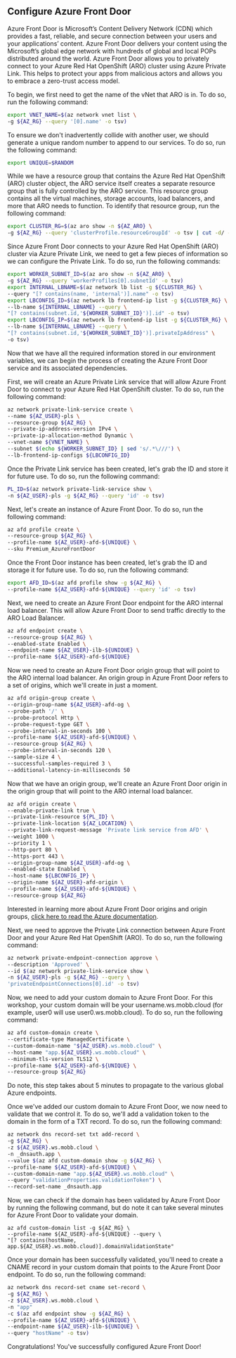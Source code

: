 ## Configure Azure Front Door

Azure Front Door is Microsoft’s Content Delivery Network (CDN) which provides a fast, reliable, and secure connection between your users and your applications’ content. Azure Front Door delivers your content using the Microsoft’s global edge network with hundreds of global and local POPs distributed around the world. Azure Front Door allows you to privately connect to your Azure Red Hat OpenShift (ARO) cluster using Azure Private Link. This helps to protect your apps from malicious actors and allows you to embrace a zero-trust access model.

To begin, we first need to get the name of the vNet that ARO is in. To do so, run the following command:

```bash
export VNET_NAME=$(az network vnet list \
-g ${AZ_RG} --query '[0].name' -o tsv)
```

To ensure we don't inadvertently collide with another user, we should generate a unique random number to append to our services. To do so, run the following command:

```bash
export UNIQUE=$RANDOM
```

While we have a resource group that contains the Azure Red Hat OpenShift (ARO) cluster object, the ARO service itself creates a separate resource group that is fully controlled by the ARO service. This resource group contains all the virtual machines, storage accounts, load balancers, and more that ARO needs to function. To identify that resource group, run the following command:

```bash
export CLUSTER_RG=$(az aro show -n ${AZ_ARO} \
-g ${AZ_RG} --query 'clusterProfile.resourceGroupId' -o tsv | cut -d/ -f5)
```

Since Azure Front Door connects to your Azure Red Hat OpenShift (ARO) cluster via Azure Private Link, we need to get a few pieces of information so we can configure the Private Link. To do so, run the following commands:

```bash
export WORKER_SUBNET_ID=$(az aro show -n ${AZ_ARO} \
-g ${AZ_RG} --query 'workerProfiles[0].subnetId' -o tsv)
export INTERNAL_LBNAME=$(az network lb list -g ${CLUSTER_RG} \
--query "[? contains(name, 'internal')].name" -o tsv)
export LBCONFIG_ID=$(az network lb frontend-ip list -g ${CLUSTER_RG} \
--lb-name ${INTERNAL_LBNAME} --query \
"[? contains(subnet.id,'${WORKER_SUBNET_ID}')].id" -o tsv)
export LBCONFIG_IP=$(az network lb frontend-ip list -g ${CLUSTER_RG} \
--lb-name ${INTERNAL_LBNAME} --query \
"[? contains(subnet.id,'${WORKER_SUBNET_ID}')].privateIpAddress" \
-o tsv)
```

Now that we have all the required information stored in our environment variables, we can begin the process of creating the Azure Front Door service and its associated dependencies.

First, we will create an Azure Private Link service that will allow Azure Front Door to connect to your Azure Red Hat OpenShift cluster. To do so, run the following command:

```bash
az network private-link-service create \
--name ${AZ_USER}-pls \
--resource-group ${AZ_RG} \
--private-ip-address-version IPv4 \
--private-ip-allocation-method Dynamic \
--vnet-name ${VNET_NAME} \
--subnet $(echo ${WORKER_SUBNET_ID} | sed 's/.*\///') \
--lb-frontend-ip-configs ${LBCONFIG_ID}
```

Once the Private Link service has been created, let's grab the ID and store it for future use. To do so, run the following command:

```bash
PL_ID=$(az network private-link-service show \
-n ${AZ_USER}-pls -g ${AZ_RG} --query 'id' -o tsv)
```

Next, let's create an instance of Azure Front Door. To do so, run the following command:

```bash
az afd profile create \
--resource-group ${AZ_RG} \
--profile-name ${AZ_USER}-afd-${UNIQUE} \
--sku Premium_AzureFrontDoor
```

Once the Front Door instance has been created, let's grab the ID and storage it for future use. To do so, run the following command: 

```bash
export AFD_ID=$(az afd profile show -g ${AZ_RG} \
--profile-name ${AZ_USER}-afd-${UNIQUE} --query 'id' -o tsv)
```

Next, we need to create an Azure Front Door endpoint for the ARO internal load balancer. This will allow Azure Front Door to send traffic directly to the ARO Load Balancer.

```bash
az afd endpoint create \
--resource-group ${AZ_RG} \
--enabled-state Enabled \
--endpoint-name ${AZ_USER}-ilb-${UNIQUE} \
--profile-name ${AZ_USER}-afd-${UNIQUE}
```

Now we need to create an Azure Front Door origin group that will point to the ARO internal load balancer. An origin group in Azure Front Door refers to a set of origins, which we'll create in just a moment. 

```bash
az afd origin-group create \
--origin-group-name ${AZ_USER}-afd-og \
--probe-path '/' \
--probe-protocol Http \
--probe-request-type GET \
--probe-interval-in-seconds 100 \
--profile-name ${AZ_USER}-afd-${UNIQUE} \
--resource-group ${AZ_RG} \
--probe-interval-in-seconds 120 \
--sample-size 4 \
--successful-samples-required 3 \
--additional-latency-in-milliseconds 50
```

Now that we have an origin group, we'll create an Azure Front Door origin in the origin group that will point to the ARO internal load balancer.

```bash
az afd origin create \
--enable-private-link true \
--private-link-resource ${PL_ID} \
--private-link-location ${AZ_LOCATION} \
--private-link-request-message 'Private link service from AFD' \
--weight 1000 \
--priority 1 \
--http-port 80 \
--https-port 443 \
--origin-group-name ${AZ_USER}-afd-og \
--enabled-state Enabled \
--host-name ${LBCONFIG_IP} \
--origin-name ${AZ_USER}-afd-origin \
--profile-name ${AZ_USER}-afd-${UNIQUE} \
--resource-group ${AZ_RG}
```

Interested in learning more about Azure Front Door origins and origin groups, [click here to read the Azure documentation](https://learn.microsoft.com/en-us/azure/frontdoor/origin?pivots=front-door-standard-premium). 

Next, we need to approve the Private Link connection between Azure Front Door and your Azure Red Hat OpenShift (ARO). To do so, run the following command:

```bash
az network private-endpoint-connection approve \
--description 'Approved' \
--id $(az network private-link-service show \
-n ${AZ_USER}-pls -g ${AZ_RG} --query \
'privateEndpointConnections[0].id' -o tsv)
```

Now, we need to add your custom domain to Azure Front Door. For this workshop, your custom domain will be your username.ws.mobb.cloud (for example, user0 will use user0.ws.mobb.cloud). To do so, run the following command:

```bash
az afd custom-domain create \
--certificate-type ManagedCertificate \
--custom-domain-name "${AZ_USER}.ws.mobb.cloud" \
--host-name "app.${AZ_USER}.ws.mobb.cloud" \
--minimum-tls-version TLS12 \
--profile-name ${AZ_USER}-afd-${UNIQUE} \
--resource-group ${AZ_RG}
```

Do note, this step takes about 5 minutes to propagate to the various global Azure endpoints. 

Once we've added our custom domain to Azure Front Door, we now need to validate that we control it. To do so, we'll add a validation token to the domain in the form of a TXT record. To do so, run the following command:

```bash
az network dns record-set txt add-record \
-g ${AZ_RG} \
-z ${AZ_USER}.ws.mobb.cloud \
-n _dnsauth.app \
--value $(az afd custom-domain show -g ${AZ_RG} \
--profile-name ${AZ_USER}-afd-${UNIQUE} \
--custom-domain-name "app.${AZ_USER}.ws.mobb.cloud" \
--query "validationProperties.validationToken") \
--record-set-name _dnsauth.app
```

Now, we can check if the domain has been validated by Azure Front Door by running the following command, but do note it can take several minutes for Azure Front Door to validate your domain. 

```
az afd custom-domain list -g ${AZ_RG} \
--profile-name ${AZ_USER}-afd-${UNIQUE} --query \
"[? contains(hostName, app.${AZ_USER}.ws.mobb.cloud)].domainValidationState"
```

Once your domain has been successfully validated, you'll need to create a CNAME record in your custom domain that points to the Azure Front Door endpoint. To do so, run the following command:

```bash
az network dns record-set cname set-record \
-g ${AZ_RG} \
-z ${AZ_USER}.ws.mobb.cloud \
-n "app" 
-c $(az afd endpoint show -g ${AZ_RG} \
--profile-name ${AZ_USER}-afd-${UNIQUE} \
--endpoint-name ${AZ_USER}-ilb-${UNIQUE} \
--query "hostName" -o tsv)
```

Congratulations! You've successfully configured Azure Front Door! 